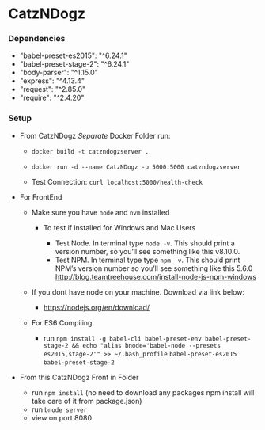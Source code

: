 # CatzNDogz

### Dependencies
* "babel-preset-es2015": "^6.24.1"
* "babel-preset-stage-2": "^6.24.1"
*  "body-parser": "^1.15.0"
* "express": "^4.13.4"
* "request": "^2.85.0"
* "require": "^2.4.20"

### Setup

  * From CatzNDogz *Separate* Docker Folder run:

    * `docker build -t catzndogzserver .`

    * `docker run -d --name CatzNDogz -p 5000:5000 catzndogzserver`

    * Test Connection:
`curl localhost:5000/health-check`  

* For FrontEnd

  * Make sure you have `node` and `nvm` installed

    * To test if installed for Windows and Mac Users

      * Test Node. In terminal type `node -v`.
      This should print a version number, so you’ll see something like this v8.10.0.
      * Test NPM. In terminal type type `npm -v`.
      This should print NPM’s version number so you’ll see something like this 5.6.0
      http://blog.teamtreehouse.com/install-node-js-npm-windows

  * If you dont have node on your machine. Download via link below:
    * https://nodejs.org/en/download/

  * For ES6  Compiling
    * run `npm install -g babel-cli babel-preset-env babel-preset-stage-2 && echo "alias bnode='babel-node --presets es2015,stage-2'" >> ~/.bash_profile`
    `babel-preset-es2015`
    `babel-preset-stage-2`

* From this CatzNDogz Front in Folder
  * run `npm install` (no need to download any packages npm install will take care of it from package.json)
  * run `bnode server`
  * view on port 8080
